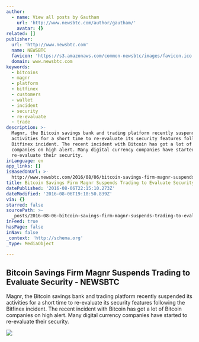 ```yaml
---
author:
  - name: View all posts by Gautham
    url: 'http://www.newsbtc.com/author/gautham/'
    avatar: {}
related: []
publisher:
  url: 'http://www.newsbtc.com'
  name: NEWSBTC
  favicon: 'https://s3.amazonaws.com/common-newsbtc/images/favicon.ico'
  domain: www.newsbtc.com
keywords:
  - bitcoins
  - magnr
  - platform
  - bitfinex
  - customers
  - wallet
  - incident
  - security
  - re-evaluate
  - trade
description: >-
  Magnr, the Bitcoin savings bank and trading platform recently suspended its
  activities for a short time to re-evaluate its security features following the
  Bitfinex incident. The recent incident with Bitcoin has got a lot of Bitcoin
  companies on high alert. Many digital currency companies have started to
  re-evaluate their security.
inLanguage: en
app_links: []
isBasedOnUrl: >-
  http://www.newsbtc.com/2016/08/06/bitcoin-savings-firm-magnr-suspends-trading-to-evaluate-security/
title: Bitcoin Savings Firm Magnr Suspends Trading to Evaluate Security - NEWSBTC
datePublished: '2016-08-06T22:15:10.273Z'
dateModified: '2016-08-06T19:18:50.839Z'
via: {}
starred: false
sourcePath: >-
  _posts/2016-08-06-bitcoin-savings-firm-magnr-suspends-trading-to-evaluate-secu.md
inFeed: true
hasPage: false
inNav: false
_context: 'http://schema.org'
_type: MediaObject

---
```

<article style=""><h1>Bitcoin Savings Firm Magnr Suspends Trading to Evaluate Security - NEWSBTC</h1><p>Magnr, the Bitcoin savings bank and trading platform recently suspended its activities for a short time to re-evaluate its security features following the Bitfinex incident. The recent incident with Bitcoin has got a lot of Bitcoin companies on high alert. Many digital currency companies have started to re-evaluate their security.</p><img src="http://s3.amazonaws.com/main-newsbtc-images/2016/08/06200357/Screen-Shot-2016-08-07-at-12.33.04-AM.png" /></article>